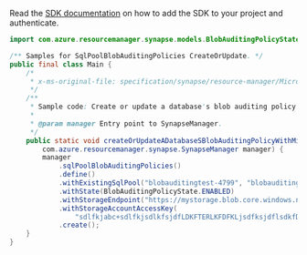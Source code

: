 Read the [SDK documentation](https://github.com/Azure/azure-sdk-for-java/blob/azure-resourcemanager-synapse_1.0.0-beta.6/sdk/synapse/azure-resourcemanager-synapse/README.md) on how to add the SDK to your project and authenticate.

```java
import com.azure.resourcemanager.synapse.models.BlobAuditingPolicyState;

/** Samples for SqlPoolBlobAuditingPolicies CreateOrUpdate. */
public final class Main {
    /*
     * x-ms-original-file: specification/synapse/resource-manager/Microsoft.Synapse/stable/2021-06-01/examples/CreateOrUpdateSqlPoolBlobAuditingWithMinParameters.json
     */
    /**
     * Sample code: Create or update a database's blob auditing policy with minimal parameters.
     *
     * @param manager Entry point to SynapseManager.
     */
    public static void createOrUpdateADatabaseSBlobAuditingPolicyWithMinimalParameters(
        com.azure.resourcemanager.synapse.SynapseManager manager) {
        manager
            .sqlPoolBlobAuditingPolicies()
            .define()
            .withExistingSqlPool("blobauditingtest-4799", "blobauditingtest-6440", "testdb")
            .withState(BlobAuditingPolicyState.ENABLED)
            .withStorageEndpoint("https://mystorage.blob.core.windows.net")
            .withStorageAccountAccessKey(
                "sdlfkjabc+sdlfkjsdlkfsjdfLDKFTERLKFDFKLjsdfksjdflsdkfD2342309432849328476458/3RSD==")
            .create();
    }
}
```
